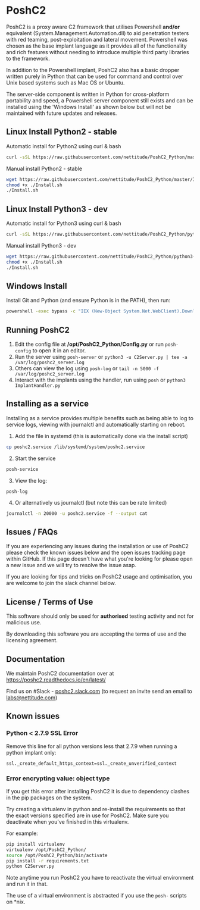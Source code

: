 # PoshC2

PoshC2 is a proxy aware C2 framework that utilises Powershell **and/or** equivalent (System.Management.Automation.dll) to aid penetration testers with red teaming, post-exploitation and lateral movement. Powershell was chosen as the base implant language as it provides all of the functionality and rich features without needing to introduce multiple third party libraries to the framework.

In addition to the Powershell implant, PoshC2 also has a basic dropper written purely in Python that can be used for command and control over Unix based systems such as Mac OS or Ubuntu.

The server-side component is written in Python for cross-platform portability and speed, a Powershell server component still exists and can be installed using the 'Windows Install' as shown below but will not be maintained with future updates and releases.

## Linux Install Python2 - stable

Automatic install for Python2 using curl & bash

```bash
curl -sSL https://raw.githubusercontent.com/nettitude/PoshC2_Python/master/Install.sh | bash
```

Manual install Python2 - stable

```bash
wget https://raw.githubusercontent.com/nettitude/PoshC2_Python/master/Install.sh
chmod +x ./Install.sh
./Install.sh
```

## Linux Install Python3 - dev
Automatic install for Python3 using curl & bash

```bash
curl -sSL https://raw.githubusercontent.com/nettitude/PoshC2_Python/python3-testing/Install.sh | bash
```

Manual install Python3 - dev

```bash
wget https://raw.githubusercontent.com/nettitude/PoshC2_Python/python3-testing/Install.sh
chmod +x ./Install.sh
./Install.sh
```

## Windows Install

Install Git and Python (and ensure Python is in the PATH), then run:

```bash
powershell -exec bypass -c "IEX (New-Object System.Net.WebClient).DownloadString('https://raw.githubusercontent.com/nettitude/PoshC2_Python/master/Install.ps1')"
```

## Running PoshC2

1. Edit the config file at **/opt/PoshC2_Python/Config.py** or run `posh-config` to open it in an editor.
2. Run the server using `posh-server` or `python3 -u C2Server.py | tee -a /var/log/poshc2_server.log`
3. Others can view the log using `posh-log` or `tail -n 5000 -f /var/log/poshc2_server.log`
4. Interact with the implants using the handler, run using `posh` or `python3 ImplantHandler.py`

## Installing as a service

Installing as a service provides multiple benefits such as being able to log to service logs, viewing with journalctl and automatically starting on reboot.

1. Add the file in systemd (this is automatically done via the install script)

```bash
cp poshc2.service /lib/systemd/system/poshc2.service
```

2. Start the service

```bash
posh-service
```

3. View the log:

```
posh-log
```

4. Or alternatively us journalctl (but note this can be rate limited)

```bash
journalctl -n 20000 -u poshc2.service -f --output cat
```

## Issues / FAQs

If you are experiencing any issues during the installation or use of PoshC2 please check the known issues below and the open issues tracking page within GitHub. If this page doesn't have what you're looking for please open a new issue and we will try to resolve the issue asap.

If you are looking for tips and tricks on PoshC2 usage and optimisation, you are welcome to join the slack channel below.

## License / Terms of Use

This software should only be used for **authorised** testing activity and not for malicious use.

By downloading this software you are accepting the terms of use and the licensing agreement.

## Documentation

We maintain PoshC2 documentation over at https://poshc2.readthedocs.io/en/latest/

Find us on #Slack - [poshc2.slack.com](poshc2.slack.com) (to request an invite send an email to labs@nettitude.com)

## Known issues

### Python < 2.7.9 SSL Error

Remove this line for all python versions less that 2.7.9 when running a python implant only:

`ssl._create_default_https_context=ssl._create_unverified_context`

### Error encrypting value: object type

If you get this error after installing PoshC2 it is due to dependency clashes in the pip packages on the system.

Try creating a virtualenv in python and re-install the requirements so that the exact versions specified are in use for PoshC2. Make sure you deactivate when you've finished in this virtualenv.

For example:

```bash
pip install virtualenv
virtualenv /opt/PoshC2_Python/
source /opt/PoshC2_Python/bin/activate
pip install -r requirements.txt
python C2Server.py
```

Note anytime you run PoshC2 you have to reactivate the virtual environment and run it in that.

The use of a virtual environment is abstracted if you use the `posh-` scripts on *nix.
